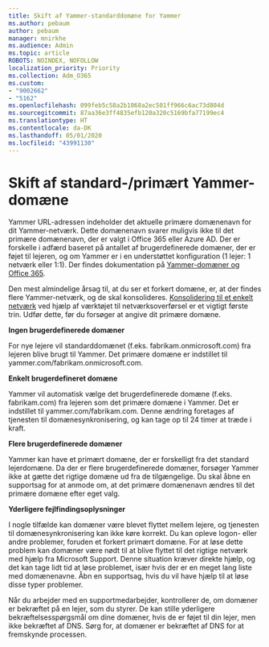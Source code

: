 ```yaml
---
title: Skift af Yammer-standarddomæne for Yammer
ms.author: pebaum
author: pebaum
manager: mnirkhe
ms.audience: Admin
ms.topic: article
ROBOTS: NOINDEX, NOFOLLOW
localization_priority: Priority
ms.collection: Adm_O365
ms.custom:
- "9002662"
- "5162"
ms.openlocfilehash: 099feb5c58a2b1068a2ec501ff966c6ac73d804d
ms.sourcegitcommit: 87aa36e3ff4835efb120a320c5169bfa77199ec4
ms.translationtype: HT
ms.contentlocale: da-DK
ms.lasthandoff: 05/01/2020
ms.locfileid: "43991130"
---
```

# <a name="changing-the-defaultprimary-yammer-domain"></a>Skift af standard-/primært Yammer-domæne

Yammer URL-adressen indeholder det aktuelle primære domænenavn for dit Yammer-netværk. Dette domænenavn svarer muligvis ikke til det primære domænenavn, der er valgt i Office 365 eller Azure AD. Der er forskelle i adfærd baseret på antallet af brugerdefinerede domæner, der er føjet til lejeren, og om Yammer er i en understøttet konfiguration (1 lejer: 1 netværk eller 1:1). Der findes dokumentation på [Yammer-domæner og Office 365](https://docs.microsoft.com/yammer/configure-your-yammer-network/manage-yammer-domains).

Den mest almindelige årsag til, at du ser et forkert domæne, er, at der findes flere Yammer-netværk, og de skal konsolideres. [Konsolidering til et enkelt netværk](https://docs.microsoft.com/yammer/configure-your-yammer-network/consolidate-multiple-yammer-networks) ved hjælp af værktøjet til netværksoverførsel er et vigtigt første trin. Udfør dette, før du forsøger at angive dit primære domæne.

**Ingen brugerdefinerede domæner**

For nye lejere vil standarddomænet (f.eks. fabrikam.onmicrosoft.com) fra lejeren blive brugt til Yammer. Det primære domæne er indstillet til yammer.com/fabrikam.onmicrosoft.com.

**Enkelt brugerdefineret domæne**

Yammer vil automatisk vælge det brugerdefinerede domæne (f.eks. fabrikam.com) fra lejeren som det primære domæne i Yammer. Det er indstillet til yammer.com/fabrikam.com. Denne ændring foretages af tjenesten til domænesynkronisering, og kan tage op til 24 timer at træde i kraft.

**Flere brugerdefinerede domæner**

Yammer kan have et primært domæne, der er forskelligt fra det standard lejerdomæne. Da der er flere brugerdefinerede domæner, forsøger Yammer ikke at gætte det rigtige domæne ud fra de tilgængelige. Du skal åbne en supportsag for at anmode om, at det primære domænenavn ændres til det primære domæne efter eget valg.

**Yderligere fejlfindingsoplysninger**

I nogle tilfælde kan domæner være blevet flyttet mellem lejere, og tjenesten til domænesynkronisering kan ikke køre korrekt. Du kan opleve logon- eller andre problemer, foruden et forkert primært domæne. For at løse dette problem kan domæner være nødt til at blive flyttet til det rigtige netværk med hjælp fra Microsoft Support. Denne situation kræver direkte hjælp, og det kan tage lidt tid at løse problemet, især hvis der er en meget lang liste med domænenavne. Åbn en supportsag, hvis du vil have hjælp til at løse disse typer problemer.

Når du arbejder med en supportmedarbejder, kontrollerer de, om domæner er bekræftet på en lejer, som du styrer. De kan stille yderligere bekræftelsesspørgsmål om dine domæner, hvis de er føjet til din lejer, men ikke bekræftet af DNS. Sørg for, at domæner er bekræftet af DNS for at fremskynde processen.
